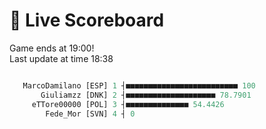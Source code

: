 # 🚩 Live Scoreboard
Game ends at 19:00!      
Last update at time 18:38      

```R

   MarcoDamilano [ESP] 1 ┤■■■■■■■■■■■■■■■■■■■■■■■■■ 100   
       Giuliamzz [DNK] 2 ┤■■■■■■■■■■■■■■■■■■■■ 78.7901    
     eTTore00000 [POL] 3 ┤■■■■■■■■■■■■■■ 54.4426          
        Fede_Mor [SVN] 4 ┤ 0                              

```
